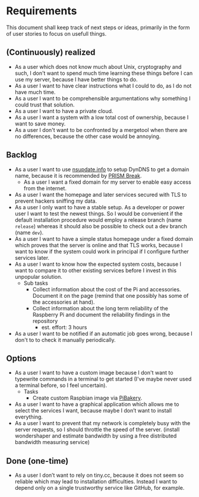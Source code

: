 # Requirements

This document shall keep track of next steps or ideas, primarily in the form of user stories to focus on usefull things.

## (Continuously) realized

- As a user which does not know much about Unix, cryptography and such, I don't want to spend much time learning these things before I can use my server, because I have better things to do.
- As a user I want to have clear instructions what I could to do, as I do not have much time.
- As a user I want to be comprehensible argumentations why something I could trust that solution.
- As a user I want to have a private cloud.
- As a user I want a system with a low total cost of ownership, because I want to save money.
- As a user I don't want to be confronted by a mergetool when there are no differences, because the other case would be annoying.

## Backlog

- As a user I want to use [nsupdate.info](https://www.nsupdate.info/) to setup DynDNS to get a domain name, because it is recommended by [PRISM Break](https://prism-break.org/en/projects/nsupdateinfo/).
    - As a user I want a fixed domain for my server to enable easy access from the internet.
- As a user I want the homepage and later services secured with TLS to prevent hackers sniffing my data.
- As a user I only want to have a stable setup. As a developer or power user I want to test the newest things. So I would be convenient if the default installation procedure would employ a release branch (name `release`) whereas it should also be possible to check out a dev branch (name `dev`).
- As a user I want to have a simple status homepage under a fixed domain which proves that the server is online and that TLS works, because I want to know if the system could work in principal if I configure further services later.
- As a user I want to know how the expected system costs, because I want to compare it to other existing services before I invest in this unpopular solution.
    - Sub tasks
        - Collect information about the cost of the Pi and accessories. Document it on the page (remind that one possibly has some of the accessories at hand).
        - Collect information about the long term reliability of the Raspberry Pi and document the reliability findings in the repository
            - est. effort: 3 hours
- As a user I want to be notified if an automatic job goes wrong, because I don't to to check it manually periodically.

## Options

- As a user I want to have a custom image because I don't want to typewrite commands in a terminal to get started (I've maybe never used a terminal before, so I feel uncertain).
    - Tasks
        - Create custom Raspbian image via [PiBakery](http://www.pibakery.org/).
- As a user I want to have a graphical application which allows me to select the services I want, because maybe I don’t want to install everything.
- As a user I want to prevent that my network is completely busy with the server requests, so I should throttle the speed of the server. (install wondershaper and estimate bandwidth by using a free distributed bandwidth measuring service)

## Done (one-time)

- As a user I don’t want to rely on tiny.cc, because it does not seem so reliable which may lead to installation difficulties. Instead I want to depend only on a single trustworthy service like GitHub, for example.
